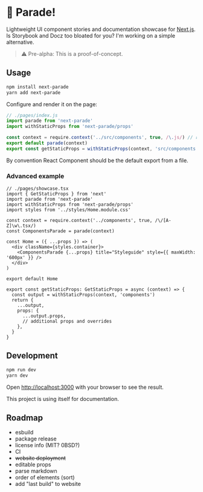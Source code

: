 # 🚩 Parade!

Lightweight UI component stories and documentation showcase for [Next.js](https://nextjs.org/).<br />
Is Storybook and Docz too bloated for you? I'm working on a simple alternative.

> ⚠️ Pre-alpha: This is a proof-of-concept.

## Usage

```bash
npm install next-parade
yarn add next-parade
```

Configure and render it on the page:

```js
// ./pages/index.js
import parade from 'next-parade'
import withStaticProps from 'next-parade/props'

const context = require.context('../src/components', true, /\.js/) // relative path and regex
export default parade(context)
export const getStaticProps = withStaticProps(context, 'src/components') // context and "absolute" path
```

By convention React Component should be the default export from a file.

### Advanced example

```tsx
// ./pages/showcase.tsx
import { GetStaticProps } from 'next'
import parade from 'next-parade'
import withStaticProps from 'next-parade/props'
import styles from '../styles/Home.module.css'

const context = require.context('../components', true, /\/[A-Z]\w\.tsx/)
const ComponentsParade = parade(context)

const Home = ({ ...props }) => (
  <div className={styles.container}>
    <ComponentsParade {...props} title="Styleguide" style={{ maxWidth: '600px' }} />
  </div>
)

export default Home

export const getStaticProps: GetStaticProps = async (context) => {
  const output = withStaticProps(context, 'components')
  return {
    ...output,
    props: {
      ...output.props,
      // additional props and overrides
    },
  }
}

```

## Development

```bash
npm run dev
yarn dev
```

Open [http://localhost:3000](http://localhost:3000) with your browser to see the result.

This project is using itself for documentation.

## Roadmap

- esbuild
- package release
- license info (MIT? 0BSD?)
- CI
- ~~website deployment~~
- editable props
- parse markdown
- order of elements (sort)
- add "last build" to website
